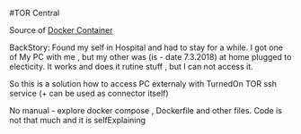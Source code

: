 #TOR Central

Source of [Docker Container](https://hub.docker.com/r/shivergard/tor_central)

BackStory: Found my self in Hospital and had to stay for a while. I got one of My PC with me , but my other was (is - date 7.3.2018) at home plugged to electicity. It works and does it rutine stuff , but I can not access it.

So this is a solution how to access PC externaly with TurnedOn TOR ssh service (+ can be used as connector itself)

No manual - explore docker compose , Dockerfile and other files. Code is not that much and it is selfExplaining

